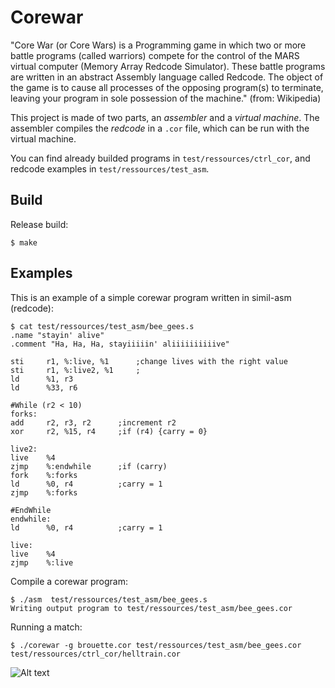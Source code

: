 # Corewar
"Core War (or Core Wars) is a Programming game in which two or more battle programs (called warriors) compete for the control of the MARS virtual computer (Memory Array Redcode Simulator). These battle programs are written in an abstract Assembly language called Redcode. The object of the game is to cause all processes of the opposing program(s) to terminate, leaving your program in sole possession of the machine." (from: Wikipedia)

This project is made of two parts, an *assembler* and a *virtual machine*.
The assembler compiles the _redcode_ in a ``.cor`` file, which can be run with the virtual machine.

You can find already builded programs in `test/ressources/ctrl_cor`, and redcode examples in `test/ressources/test_asm`.

## Build
Release build:
```
$ make
```

## Examples
This is an example of a simple corewar program written in simil-asm (redcode):
```
$ cat test/ressources/test_asm/bee_gees.s
.name "stayin' alive"
.comment "Ha, Ha, Ha, stayiiiiin' aliiiiiiiiiive"
	
sti		r1, %:live, %1		;change lives with the right value
sti		r1, %:live2, %1		;
ld		%1, r3
ld		%33, r6

#While (r2 < 10)
forks:
add		r2, r3, r2		;increment r2
xor		r2, %15, r4		;if (r4) {carry = 0}

live2:
live	%4
zjmp	%:endwhile		;if (carry)
fork	%:forks
ld		%0, r4			;carry = 1
zjmp	%:forks

#EndWhile
endwhile:
ld		%0, r4			;carry = 1

live:
live	%4
zjmp	%:live
```

Compile a corewar program:
```
$ ./asm  test/ressources/test_asm/bee_gees.s
Writing output program to test/ressources/test_asm/bee_gees.cor
```

Running a match:
```
$ ./corewar -g brouette.cor test/ressources/test_asm/bee_gees.cor test/ressources/ctrl_cor/helltrain.cor
```


![Alt text](https://media.giphy.com/media/oHxsaLVY5COfNPuMRc/giphy.gif "Corewar")

